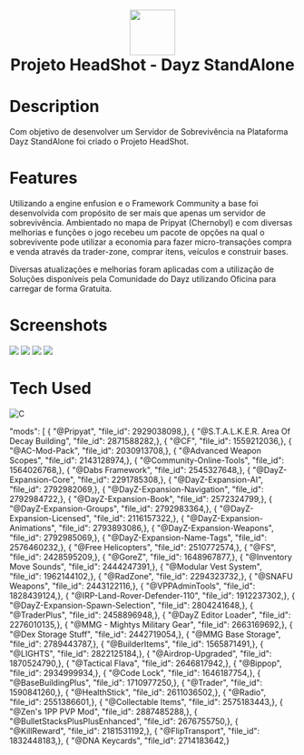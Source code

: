 <div align="center">
      <h1> <img src="https://i.imgur.com/TbjfGoQ.png" width="80px"><br/>Projeto HeadShot - Dayz StandAlone</h1>
     </div>


# Description
Com objetivo de desenvolver um Servidor de Sobrevivência na Plataforma Dayz StandAlone foi criado o Projeto HeadShot.

# Features
Utilizando a engine enfusion e o Framework Community a base foi desenvolvida com propósito de ser mais que apenas um servidor de sobrevivência. Ambientado no mapa de Pripyat (Chernobyl) e com diversas melhorias e funções o jogo recebeu um pacote de opções na qual o sobrevivente pode utilizar a economia para fazer micro-transações compra e venda através da trader-zone, comprar itens, veículos e construir bases.  

Diversas atualizações e melhorias foram aplicadas com a utilização de Soluções disponíveis pela Comunidade do Dayz utilizando Oficina para carregar de forma Gratuita.
# Screenshots
 <img src="https://images-ext-1.discordapp.net/external/kRDevZkMNGeLGz1-GM7-r1XfkAXue2QxPYVQ1olgQ10/https/i.imgur.com/I11dRNl.png?width=871&height=569"> <img src="https://images-ext-2.discordapp.net/external/auNfVj-qip9KqJU_FsKOCpbJmBrm86IeU6SetWblBjk/https/i.imgur.com/eAWWazg.png"> <img src="https://images-ext-1.discordapp.net/external/PQQD9d7eBhSTLv8bcVw0xbAqKoA7a6ze0b_FZL9rW0Y/https/i.imgur.com/V0ersvr.jpg?width=871&height=490"> <img src="https://images-ext-1.discordapp.net/external/SRp8JdmXzghIHEPjfEZ1RaqX8qpteoSdj4o4Ljb3wHc/https/i.imgur.com/zRrQ5Vw.jpg?width=871&height=490">
# Tech Used
 ![C](https://img.shields.io/badge/c-%2300599C.svg?style=for-the-badge&logo=c&logoColor=white)
      


      
<!-- </> with 💛 by readMD (https://readmd.itsvg.in) -->
    


"mods": [
          {
            "@Pripyat", 
            "file_id": 2929038098,}, 
          {
            "@S.T.A.L.K.E.R. Area Of Decay Building", 
            "file_id": 2871588282,}, 
          {
            "@CF", 
            "file_id": 1559212036,}, 
          {
            "@AC-Mod-Pack", 
            "file_id": 2030913708,}, 
          {
            "@Advanced Weapon Scopes", 
            "file_id": 2143128974,}, 
          {
            "@Community-Online-Tools", 
            "file_id": 1564026768,}, 
          {
            "@Dabs Framework", 
            "file_id": 2545327648,}, 
          {
            "@DayZ-Expansion-Core", 
            "file_id": 2291785308,}, 
          {
            "@DayZ-Expansion-AI", 
            "file_id": 2792982069,}, 
          {
            "@DayZ-Expansion-Navigation", 
            "file_id": 2792984722,}, 
          {
            "@DayZ-Expansion-Book", 
            "file_id": 2572324799,}, 
          {
            "@DayZ-Expansion-Groups", 
            "file_id": 2792983364,}, 
          {
            "@DayZ-Expansion-Licensed", 
            "file_id": 2116157322,}, 
          {
            "@DayZ-Expansion-Animations", 
            "file_id": 2793893086,}, 
          {
            "@DayZ-Expansion-Weapons", 
            "file_id": 2792985069,}, 
          {
            "@DayZ-Expansion-Name-Tags", 
            "file_id": 2576460232,}, 
          {
            "@Free Helicopters", 
            "file_id": 2510772574,}, 
          {
            "@FS", 
            "file_id": 2428595209,}, 
          {
            "@GoreZ", 
            "file_id": 1648967877,}, 
          {
            "@Inventory Move Sounds", 
            "file_id": 2444247391,}, 
          {
            "@Modular Vest System", 
            "file_id": 1962144102,}, 
          {
            "@RadZone", 
            "file_id": 2294323732,}, 
          {
            "@SNAFU Weapons", 
            "file_id": 2443122116,}, 
          {
            "@VPPAdminTools", 
            "file_id": 1828439124,}, 
          {
            "@IRP-Land-Rover-Defender-110", 
            "file_id": 1912237302,}, 
          {
            "@DayZ-Expansion-Spawn-Selection", 
            "file_id": 2804241648,}, 
          {
            "@TraderPlus", 
            "file_id": 2458896948,}, 
          {
            "@DayZ Editor Loader", 
            "file_id": 2276010135,}, 
          {
            "@MMG - Mightys Military Gear", 
            "file_id": 2663169692,}, 
          {
            "@Dex Storage Stuff", 
            "file_id": 2442719054,}, 
          {
            "@MMG Base Storage", 
            "file_id": 2789443787,}, 
          {
            "@BuilderItems", 
            "file_id": 1565871491,}, 
          {
            "@LIGHTS", 
            "file_id": 2822125184,}, 
          {
            "@Airdrop-Upgraded", 
            "file_id": 1870524790,}, 
          {
            "@Tactical Flava", 
            "file_id": 2646817942,}, 
          {
            "@Bippop", 
            "file_id": 2934999934,}, 
          {
            "@Code Lock", 
            "file_id": 1646187754,}, 
          {
            "@BaseBuildingPlus", 
            "file_id": 1710977250,}, 
          {
            "@Trader", 
            "file_id": 1590841260,}, 
          {
            "@HealthStick", 
            "file_id": 2611036502,}, 
          {
            "@Radio", 
            "file_id": 2551386601,}, 
          {
            "@Collectable Items", 
            "file_id": 2575183443,}, 
          {
            "@Zen's 1PP PVP Mod", 
            "file_id": 2887485288,}, 
          {
            "@BulletStacksPlusPlusEnhanced", 
            "file_id": 2676755750,}, 
          {
            "@KillReward", 
            "file_id": 2181531192,}, 
          {
            "@FlipTransport", 
            "file_id": 1832448183,}, 
          {
            "@DNA Keycards", 
            "file_id": 2714183642,}